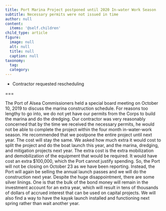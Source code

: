 ```yaml
---
title: Port Marina Project postponed until 2020 In-water Work Season
subtitle: Necessary permits were not issued in time
author: null
content:
  items: '@self.children'
child_type: article
figure:
  image: null
  alt: null
  title: null
  caption: null
taxonomy:
  tag:
  category:
---
```


- Contractor requested rescheduling

===

The Port of Alsea Commissioners held a special board meeting on October 10, 2019 to discuss the marina construction schedule. For reasons too lengthy to go into, we do not yet have our permits from the Corps to build the marina and do the dredging. Our contractor was very reasonably concerned that by the time we received the necessary permits, he would not be able to complete the project within the four month in-water-work season. He recommended that we postpone the entire project until next year. The cost will stay the same. We asked how much extra it would cost to split the project and do the boat launch this year, and the marina, dredging, and mitigation projects next year. The extra cost is the extra mobilization and demobilization of the equipment that would be required. It would have cost an extra $100,000, which the Port cannot justify spending. So, the Port will not be closing on October 23 as we have been reporting. Instead, the Port will again be selling the annual launch passes and we will do the construction next year. Despite the huge disappointment, there are some silver linings. One is that the bulk of the bond money will remain in the investment account for an extra year, which will result in tens of thousands of dollars of accrued interest that can be used on capital projects. We will also find a way to have the kayak launch installed and functioning next spring rather than wait another year.
